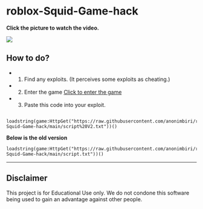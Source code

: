 # roblox-Squid-Game-hack

**Click the picture to watch the video.**

[![](https://i.ytimg.com/vi/FFY6bJBnBuE/maxresdefault.jpg)](https://www.youtube.com/watch?v=FFY6bJBnBuE)



## How to do?
- 1. Find any exploits. (It perceives some exploits as cheating.)
- 2. Enter the game [Click to enter the game](https://www.roblox.com/games/7549229959/Squid-Game)
- 3. Paste this code into your exploit. 

```
  loadstring(game:HttpGet("https://raw.githubusercontent.com/anonimbiri/roblox-Squid-Game-hack/main/script%20V2.txt"))()
```
**Below is the old version**
 ```
 loadstring(game:HttpGet("https://raw.githubusercontent.com/anonimbiri/roblox-Squid-Game-hack/main/script.txt"))()
 ```


-----------------------
## Disclaimer 
This project is for Educational Use only. We do not condone this software being used to gain an advantage against other people.
